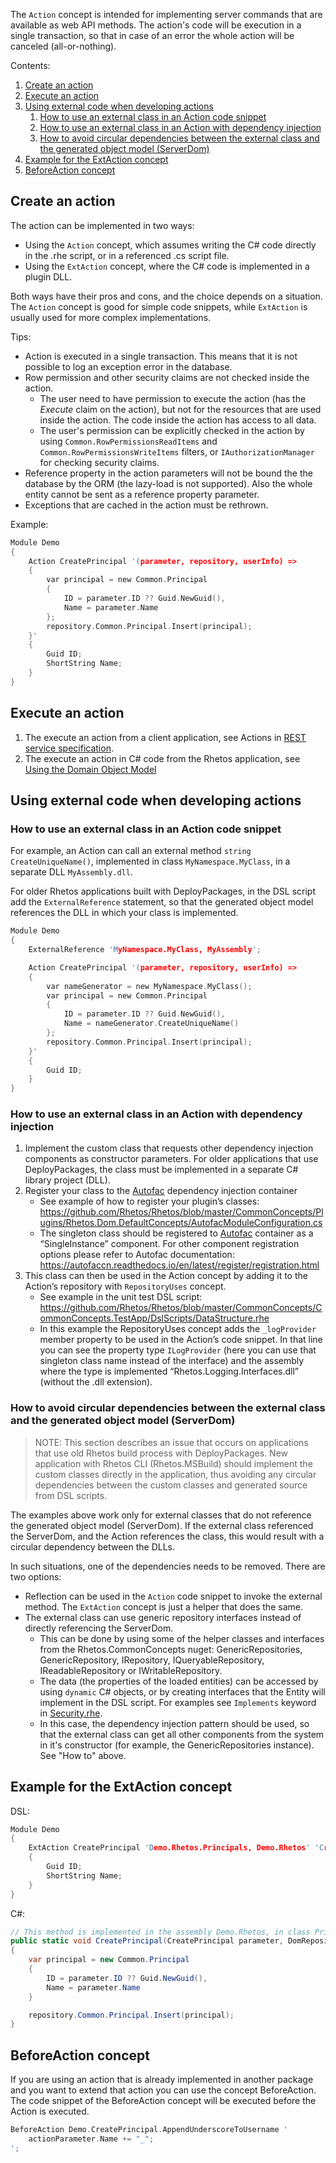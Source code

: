 The `Action` concept is intended for implementing server commands that are available as web API methods.
The action's code will be execution in a single transaction,
so that in case of an error the whole action will be canceled (all-or-nothing).

Contents:

1. [Create an action](#create-an-action)
2. [Execute an action](#execute-an-action)
3. [Using external code when developing actions](#using-external-code-when-developing-actions)
   1. [How to use an external class in an Action code snippet](#how-to-use-an-external-class-in-an-action-code-snippet)
   2. [How to use an external class in an Action with dependency injection](#how-to-use-an-external-class-in-an-action-with-dependency-injection)
   3. [How to avoid circular dependencies between the external class and the generated object model (ServerDom)](#how-to-avoid-circular-dependencies-between-the-external-class-and-the-generated-object-model-serverdom)
4. [Example for the ExtAction concept](#example-for-the-extaction-concept)
5. [BeforeAction concept](#beforeaction-concept)

## Create an action

The action can be implemented in two ways:

* Using the `Action` concept, which assumes writing the C# code directly in the .rhe script, or in a referenced .cs script file.
* Using the `ExtAction` concept, where the C# code is implemented in a plugin DLL.

Both ways have their pros and cons, and the choice depends on a situation. The `Action` concept is good for simple code snippets, while `ExtAction` is usually used for more complex implementations.

Tips:

* Action is executed in a single transaction. This means that it is not possible to log an exception error in the database.
* Row permission and other security claims are not checked inside the action.
  * The user need to have permission to execute the action (has the *Execute* claim on the action),
      but not for the resources that are used inside the action. The code inside the action has access to all data.
  * The user's permission can be explicitly checked in the action by using `Common.RowPermissionsReadItems`
      and `Common.RowPermissionsWriteItems` filters, or `IAuthorizationManager` for checking security claims.
* Reference property in the action parameters will not be bound the the database by the ORM (the lazy-load is not supported).
  Also the whole entity cannot be sent as a reference property parameter.
* Exceptions that are cached in the action must be rethrown.

Example:

```C
Module Demo
{
    Action CreatePrincipal '(parameter, repository, userInfo) =>
    {
        var principal = new Common.Principal
        {
            ID = parameter.ID ?? Guid.NewGuid(),
            Name = parameter.Name
        };
        repository.Common.Principal.Insert(principal);
    }'
    {
        Guid ID;
        ShortString Name;
    }
}
```

## Execute an action

1. The execute an action from a client application, see Actions in
   [REST service specification](https://github.com/Rhetos/RestGenerator/blob/master/Readme.md#actions).
2. The execute an action in C# code from the Rhetos application,
   see [Using the Domain Object Model](Using-the-Domain-Object-Model#execute-action)

## Using external code when developing actions

### How to use an external class in an Action code snippet

For example, an Action can call an external method `string CreateUniqueName()`, implemented in class `MyNamespace.MyClass`, in a separate DLL `MyAssembly.dll`.

For older Rhetos applications built with DeployPackages, in the DSL script add the `ExternalReference` statement,
so that the generated object model references the DLL in which your class is implemented.

```C
Module Demo
{
    ExternalReference 'MyNamespace.MyClass, MyAssembly';

    Action CreatePrincipal '(parameter, repository, userInfo) =>
    {
        var nameGenerator = new MyNamespace.MyClass();
        var principal = new Common.Principal
        {
            ID = parameter.ID ?? Guid.NewGuid(),
            Name = nameGenerator.CreateUniqueName()
        };
        repository.Common.Principal.Insert(principal);
    }'
    {
        Guid ID;
    }
}
```

### How to use an external class in an Action with dependency injection

1. Implement the custom class that requests other dependency injection components as constructor parameters.
   For older applications that use DeployPackages, the class must be implemented in a separate C# library project (DLL).
2. Register your class to the [Autofac](https://autofac.org/) dependency injection container
    * See example of how to register your plugin’s classes: <https://github.com/Rhetos/Rhetos/blob/master/CommonConcepts/Plugins/Rhetos.Dom.DefaultConcepts/AutofacModuleConfiguration.cs>
    * The singleton class should be registered to [Autofac](https://autofac.org/) container as a “SingleInstance” component. For other component registration options please refer to Autofac documentation: <https://autofaccn.readthedocs.io/en/latest/register/registration.html>
3. This class can then be used in the Action concept by adding it to the Action’s repository with `RepositoryUses` concept.
    * See example in the unit test DSL script: <https://github.com/Rhetos/Rhetos/blob/master/CommonConcepts/CommonConcepts.TestApp/DslScripts/DataStructure.rhe>
    * In this example the RepositoryUses concept adds the `_logProvider` member property to be used in the Action’s code snippet. In that line you can see the property type `ILogProvider` (here you can use that singleton class name instead of the interface) and the assembly where the type is implemented “Rhetos.Logging.Interfaces.dll” (without the .dll extension).

### How to avoid circular dependencies between the external class and the generated object model (ServerDom)

> NOTE: This section describes an issue that occurs on applications that use old Rhetos
build process with DeployPackages. New application with Rhetos CLI (Rhetos.MSBuild) should implement
the custom classes directly in the application, thus avoiding any circular dependencies between the
custom classes and generated source from DSL scripts.

The examples above work only for external classes that do not reference the generated object model (ServerDom).
If the external class referenced the ServerDom, and the Action references the class, this would result with a circular dependency between the DLLs.

In such situations, one of the dependencies needs to be removed. There are two options:

* Reflection can be used in the `Action` code snippet to invoke the external method. The `ExtAction` concept is just a helper that does the same.
* The external class can use generic repository interfaces instead of directly referencing the ServerDom.
  * This can be done by using some of the helper classes and interfaces from the Rhetos.CommonConcepts nuget: GenericRepositories, GenericRepository, IRepository, IQueryableRepository, IReadableRepository or IWritableRepository.
  * The data (the properties of the loaded entities) can be accessed by using `dynamic` C# objects, or by creating interfaces that the Entity will implement in the DSL script. For examples see `Implements` keyword in [Security.rhe](https://github.com/Rhetos/Rhetos/blob/master/CommonConcepts/DslScripts/Security.rhe).
  * In this case, the dependency injection pattern should be used, so that the external class can get all other components from the system in it's constructor (for example, the GenericRepositories instance). See "How to" above.

## Example for the ExtAction concept

DSL:

```C
Module Demo
{
    ExtAction CreatePrincipal 'Demo.Rhetos.Principals, Demo.Rhetos' 'CreatePrincipal'
    {
        Guid ID;
        ShortString Name;
    }
}
```

C#:

```C#
// This method is implemented in the assembly Demo.Rhetos, in class Principals.
public static void CreatePrincipal(CreatePrincipal parameter, DomRepository repository, IUserInfo userInfo)
{
    var principal = new Common.Principal
    {
        ID = parameter.ID ?? Guid.NewGuid(),
        Name = parameter.Name
    }

    repository.Common.Principal.Insert(principal);
}
```

## BeforeAction concept

If you are using an action that is already implemented in another package and you want to extend that action you can use the concept BeforeAction.
The code snippet of the BeforeAction concept will be executed before the Action is executed.

```C
BeforeAction Demo.CreatePrincipal.AppendUnderscoreToUsername '
    actionParameter.Name += "_";
';
```
